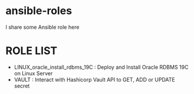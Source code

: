 # ansible-roles

I share some Ansible role here


# ROLE LIST
- LINUX_oracle_install_rdbms_19C : Deploy and Install Oracle RDBMS 19C on Linux Server
- VAULT : Interact with Hashicorp Vault API to GET, ADD or UPDATE secret
